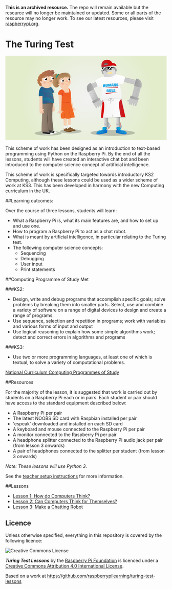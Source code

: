 **This is an archived resource.** The repo will remain available but the resource will no longer be maintained or updated. Some or all parts of the resource may no longer work. To see our latest resources, please visit [raspberrypi.org](http://www.raspberrypi.org).

# The Turing Test

![](cover.png)

This scheme of work has been designed as an introduction to text-based programming using Python on the Raspberry Pi. By the end of all the lessons, students will have created an interactive chat bot and been introduced to the computer science concept of artificial intelligence.

This scheme of work is specifically targeted towards introductory KS2 Computing, although these lessons could be used as a wider scheme of work at KS3. This has been developed in harmony with the new Computing curriculum in the UK.

##Learning outcomes:

Over the course of three lessons, students will learn:

- What a Raspberry Pi is, what its main features are, and how to set up and use one.
- How to program a Raspberry Pi to act as a chat robot.
- What is meant by artificial intelligence, in particular relating to the Turing test.
- The following computer science concepts:
	- Sequencing
	- Debugging
	- User input
	- Print statements


##Computing Programme of Study Met

###KS2:

- Design, write and debug programs that accomplish specific goals; solve problems by breaking them into smaller parts. Select, use and combine a variety of software on a range of digital devices to design and create a range of programs.
- Use sequence, selection and repetition in programs; work with variables and various forms of input and output
- Use logical reasoning to explain how some simple algorithms work; detect and correct errors in algorithms and programs

###KS3:

- Use two or more programming languages, at least one of which is textual, to solve a variety of computational problems.

[National Curriculum Computing Programmes of Study](https://www.gov.uk/government/publications/national-curriculum-in-england-computing-programmes-of-study/national-curriculum-in-england-computing-programmes-of-study#key-stage-3)

##Resources

For the majority of the lesson, it is suggested that work is carried out by students on a Raspberry Pi each or in pairs. Each student or pair should have access to the standard equipment described below:

- A Raspberry Pi per pair
- The latest NOOBS SD card with Raspbian installed per pair
- 'espeak' downloaded and installed on each SD card
- A keyboard and mouse connected to the Raspberry Pi per pair
- A monitor connected to the Raspberry Pi per pair
- A headphone splitter connected to the Raspberry Pi audio jack per pair (from lesson 3 onwards)
- A pair of headphones connected to the splitter per student (from lesson 3 onwards)

*Note: These lessons will use Python 3*.

See the [teacher setup instructions](teacher-instructions.md) for more information.

##Lessons

- [Lesson 1: How do Computers Think?](lesson-1/plan.md)
- [Lesson 2: Can Computers Think for Themselves?](lesson-2/plan.md)
- [Lesson 3: Make a Chatting Robot](lesson-3/plan.md)

## Licence

Unless otherwise specified, everything in this repository is covered by the following licence:

![Creative Commons License](http://i.creativecommons.org/l/by-sa/4.0/88x31.png)

***Turing Test Lessons*** by the [Raspberry Pi Foundation](http://raspberrypi.org) is licenced under a [Creative Commons Attribution 4.0 International License](http://creativecommons.org/licenses/by-sa/4.0/).

Based on a work at https://github.com/raspberrypilearning/turing-test-lessons
